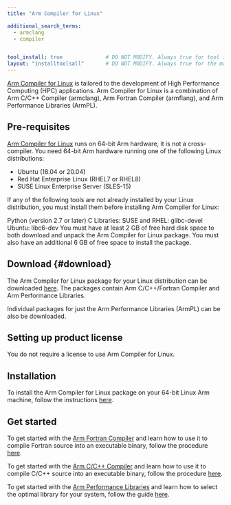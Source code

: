 ```yaml
---
title: "Arm Compiler for Linux"

additional_search_terms:
  - armclang
  - compiler


tool_install: true              # DO NOT MODIFY. Always true for tool installs
layout: "installtoolsall"       # DO NOT MODIFY. Always true for the main page of tool installs
---
```

[Arm Compiler for Linux](https://developer.arm.com/Tools%20and%20Software/Arm%20Compiler%20for%20Linux) is tailored to the development of High Performance Computing (HPC) applications. Arm Compiler for Linux is a combination of Arm C/C++ Compiler (armclang), Arm Fortran Compiler (armflang), and Arm Performance Libraries (ArmPL).

## Pre-requisites
[Arm Compiler for Linux](https://developer.arm.com/Tools%20and%20Software/Arm%20Compiler%20for%20Linux) runs on 64-bit Arm hardware, it is not a cross-compiler.
You need 64-bit Arm hardware running one of the following Linux distributions:
  * Ubuntu (18.04 or 20.04)
  * Red Hat Enterprise Linux (RHEL7 or RHEL8) 
  * SUSE Linux Enterprise Server (SLES-15)

If any of the following tools are not already installed by your Linux distribution, you must install them before installing Arm Compiler for Linux:

Python (version 2.7 or later)
C Libraries:
  SUSE and RHEL: glibc-devel
  Ubuntu: libc6-dev
You must have at least 2 GB of free hard disk space to both download and unpack the Arm Compiler for Linux package. You must also have an additional 6 GB of free space to install the package.

## Download  {#download}

The Arm Compiler for Linux package for your Linux distribution can be downloaded [here](https://developer.arm.com/downloads/-/arm-compiler-for-linux).
The packages contain Arm C/C++/Fortran Compiler and Arm Performance Libraries.

Individual packages for just the Arm Performance Libraries (ArmPL) can be also be downloaded.

## Setting up product license

You do not require a license to use Arm Compiler for Linux.

## Installation

To install the Arm Compiler for Linux package on your 64-bit Linux Arm machine, follow the instructions [here](https://developer.arm.com/documentation/102621/0100/Install).

## Get started

To get started with the [Arm Fortran Compiler](https://developer.arm.com/Tools%20and%20Software/Arm%20Fortran%20Compiler) and learn how to use it to compile Fortran source into an executable binary, follow the procedure [here](https://developer.arm.com/documentation/101380/2202/Get-started/Get-started-with-Arm-Fortran-Compiler).

To get started with the [Arm C/C++ Compiler](https://www.arm.com/products/development-tools/server-and-hpc/allinea-studio/cpp-compiler#:~:text=Arm%20C%2FC%2B%2B%20Compiler%20provides,C%2B%2B%2014%20and%20prior%20standards.&text=Our%20commercial%20compiler%20is%20based,by%20Arm%20for%20our%20architecture) and learn how to use it to compile C/C++ source into an executable binary, follow the procedure [here](https://developer.arm.com/documentation/101458/2202/Get-started/Get-started-with-Arm-C-C---Compiler).

To get started with the [Arm Performance Libraries](https://developer.arm.com/Tools%20and%20Software/Arm%20Performance%20Libraries) and learn how to select the optimal library for your system, follow the guide [here](https://developer.arm.com/documentation/102574/0100).

